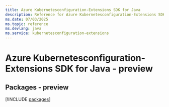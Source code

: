 ```yaml
---
title: Azure Kubernetesconfiguration-Extensions SDK for Java
description: Reference for Azure Kubernetesconfiguration-Extensions SDK for Java
ms.date: 07/03/2025
ms.topic: reference
ms.devlang: java
ms.service: kubernetesconfiguration-extensions
---
```

# Azure Kubernetesconfiguration-Extensions SDK for Java - preview
## Packages - preview
[!INCLUDE [packages](kubernetesconfiguration-extensions-index.md)]